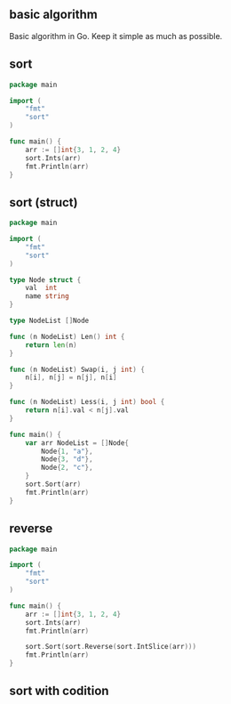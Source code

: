 basic algorithm
---

Basic algorithm in Go. Keep it simple as much as possible.

## sort

```go
package main

import (
	"fmt"
	"sort"
)

func main() {
	arr := []int{3, 1, 2, 4}
	sort.Ints(arr)
	fmt.Println(arr)
}
```

## sort (struct)

```go
package main

import (
	"fmt"
	"sort"
)

type Node struct {
	val  int
	name string
}

type NodeList []Node

func (n NodeList) Len() int {
	return len(n)
}

func (n NodeList) Swap(i, j int) {
	n[i], n[j] = n[j], n[i]
}

func (n NodeList) Less(i, j int) bool {
	return n[i].val < n[j].val
}

func main() {
	var arr NodeList = []Node{
		Node{1, "a"},
		Node{3, "d"},
		Node{2, "c"},
	}
	sort.Sort(arr)
	fmt.Println(arr)
}
```

## reverse

```go
package main

import (
	"fmt"
	"sort"
)

func main() {
	arr := []int{3, 1, 2, 4}
	sort.Ints(arr)
	fmt.Println(arr)

	sort.Sort(sort.Reverse(sort.IntSlice(arr)))
	fmt.Println(arr)
}
```


## sort with codition
